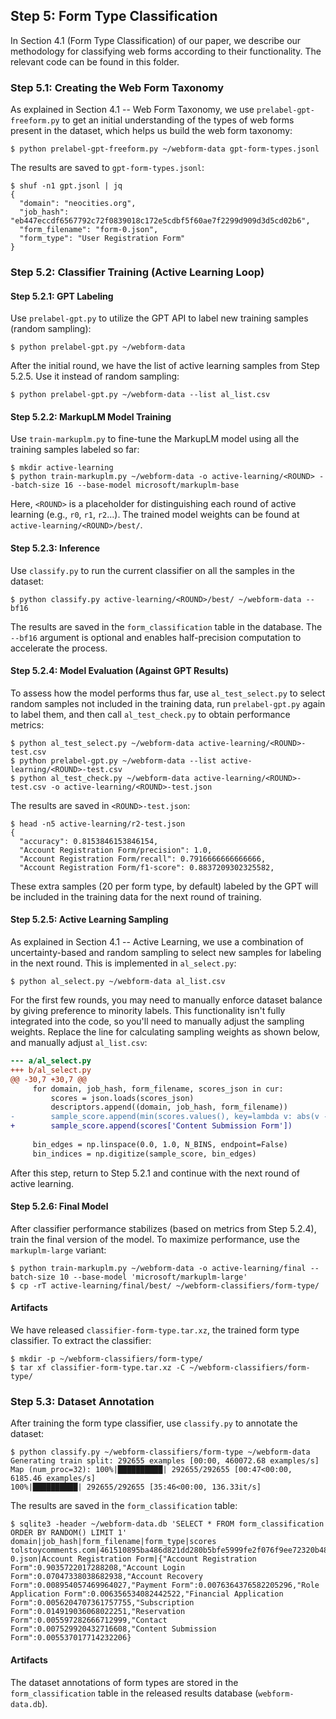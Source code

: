 ## Step 5: Form Type Classification

In Section 4.1 (Form Type Classification) of our paper, we describe our methodology for classifying web forms according to their functionality. The relevant code can be found in this folder.

### Step 5.1: Creating the Web Form Taxonomy

As explained in Section 4.1 -- Web Form Taxonomy, we use `prelabel-gpt-freeform.py` to get an initial understanding of the types of web forms present in the dataset, which helps us build the web form taxonomy:

```console
$ python prelabel-gpt-freeform.py ~/webform-data gpt-form-types.jsonl
```

The results are saved to `gpt-form-types.jsonl`:

```console
$ shuf -n1 gpt.jsonl | jq
{
  "domain": "neocities.org",
  "job_hash": "eb447eccdf6567792c72f0839018c172e5cdbf5f60ae7f2299d909d3d5cd02b6",
  "form_filename": "form-0.json",
  "form_type": "User Registration Form"
}
```

### Step 5.2: Classifier Training (Active Learning Loop)

#### Step 5.2.1: GPT Labeling

Use `prelabel-gpt.py` to utilize the GPT API to label new training samples (random sampling):

```console
$ python prelabel-gpt.py ~/webform-data
```

After the initial round, we have the list of active learning samples from Step 5.2.5. Use it instead of random sampling:

```console
$ python prelabel-gpt.py ~/webform-data --list al_list.csv
```

#### Step 5.2.2: MarkupLM Model Training

Use `train-markuplm.py` to fine-tune the MarkupLM model using all the training samples labeled so far:

```console
$ mkdir active-learning
$ python train-markuplm.py ~/webform-data -o active-learning/<ROUND> --batch-size 16 --base-model microsoft/markuplm-base
```

Here, `<ROUND>` is a placeholder for distinguishing each round of active learning (e.g., `r0`, `r1`, `r2`...). The trained model weights can be found at `active-learning/<ROUND>/best/`.

#### Step 5.2.3: Inference

Use `classify.py` to run the current classifier on all the samples in the dataset:

```console
$ python classify.py active-learning/<ROUND>/best/ ~/webform-data --bf16
```

The results are saved in the `form_classification` table in the database. The `--bf16` argument is optional and enables half-precision computation to accelerate the process.

#### Step 5.2.4: Model Evaluation (Against GPT Results)

To assess how the model performs thus far, use `al_test_select.py` to select random samples not included in the training data, run `prelabel-gpt.py` again to label them, and then call `al_test_check.py` to obtain performance metrics:

```console
$ python al_test_select.py ~/webform-data active-learning/<ROUND>-test.csv
$ python prelabel-gpt.py ~/webform-data --list active-learning/<ROUND>-test.csv
$ python al_test_check.py ~/webform-data active-learning/<ROUND>-test.csv -o active-learning/<ROUND>-test.json
```

The results are saved in `<ROUND>-test.json`:

```console
$ head -n5 active-learning/r2-test.json
{
  "accuracy": 0.8153846153846154,
  "Account Registration Form/precision": 1.0,
  "Account Registration Form/recall": 0.7916666666666666,
  "Account Registration Form/f1-score": 0.8837209302325582,
```

These extra samples (20 per form type, by default) labeled by the GPT will be included in the training data for the next round of training.

#### Step 5.2.5: Active Learning Sampling

As explained in Section 4.1 -- Active Learning, we use a combination of uncertainty-based and random sampling to select new samples for labeling in the next round. This is implemented in `al_select.py`:

```console
$ python al_select.py ~/webform-data al_list.csv
```

For the first few rounds, you may need to manually enforce dataset balance by giving preference to minority labels. This functionality isn't fully integrated into the code, so you'll need to manually adjust the sampling weights. Replace the line for calculating sampling weights as shown below, and manually adjust `al_list.csv`:

```patch
--- a/al_select.py
+++ b/al_select.py
@@ -30,7 +30,7 @@
     for domain, job_hash, form_filename, scores_json in cur:
         scores = json.loads(scores_json)
         descriptors.append((domain, job_hash, form_filename))
-        sample_score.append(min(scores.values(), key=lambda v: abs(v - 0.5)))
+        sample_score.append(scores['Content Submission Form'])
 
     bin_edges = np.linspace(0.0, 1.0, N_BINS, endpoint=False)
     bin_indices = np.digitize(sample_score, bin_edges)
```

After this step, return to Step 5.2.1 and continue with the next round of active learning.

#### Step 5.2.6: Final Model

After classifier performance stabilizes (based on metrics from Step 5.2.4), train the final version of the model. To maximize performance, use the `markuplm-large` variant:

```console
$ python train-markuplm.py ~/webform-data -o active-learning/final --batch-size 10 --base-model 'microsoft/markuplm-large'
$ cp -rT active-learning/final/best/ ~/webform-classifiers/form-type/
```

#### Artifacts

We have released `classifier-form-type.tar.xz`, the trained form type classifier. To extract the classifier:

```console
$ mkdir -p ~/webform-classifiers/form-type/
$ tar xf classifier-form-type.tar.xz -C ~/webform-classifiers/form-type/
```

### Step 5.3: Dataset Annotation

After training the form type classifier, use `classify.py` to annotate the dataset:

```console
$ python classify.py ~/webform-classifiers/form-type ~/webform-data
Generating train split: 292655 examples [00:00, 460072.68 examples/s]
Map (num_proc=32): 100%|██████████| 292655/292655 [00:47<00:00, 6185.46 examples/s]
100%|██████████| 292655/292655 [35:46<00:00, 136.33it/s]
```

The results are saved in the `form_classification` table:

```console
$ sqlite3 -header ~/webform-data.db 'SELECT * FROM form_classification ORDER BY RANDOM() LIMIT 1'
domain|job_hash|form_filename|form_type|scores
tolstoycomments.com|461510895ba486d821dd280b5bfe5999fe2f076f9ee72320b48e167f928b9187|form-0.json|Account Registration Form|{"Account Registration Form":0.9035722017288208,"Account Login Form":0.07047338038682938,"Account Recovery Form":0.008954057469964027,"Payment Form":0.0076364376582205296,"Role Application Form":0.006356534082442522,"Financial Application Form":0.0056204707361757755,"Subscription Form":0.014919036068022251,"Reservation Form":0.005597282666712999,"Contact Form":0.007529920432716608,"Content Submission Form":0.005537017714232206}
```

#### Artifacts

The dataset annotations of form types are stored in the `form_classification` table in the released results database (`webform-data.db`).
